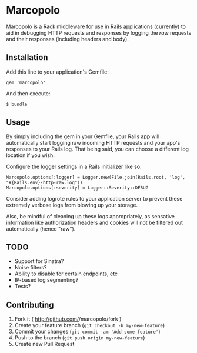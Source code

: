 # Marcopolo

Marcopolo is a Rack middleware for use in Rails applications (currently) to aid in debugging HTTP requests and responses by logging the *raw* requests and their responses (including headers and body).

## Installation

Add this line to your application's Gemfile:

    gem 'marcopolo'

And then execute:

    $ bundle

## Usage

By simply including the gem in your Gemfile, your Rails app will automatically start logging raw incoming HTTP requests and your app's responses to your Rails log. That being said, you can choose a different log location if you wish.

Configure the logger settings in a Rails initializer like so:

    Marcopolo.options[:logger] = Logger.new(File.join(Rails.root, 'log', "#{Rails.env}-http-raw.log"))
    Marcopolo.options[:severity] = Logger::Severity::DEBUG

Consider adding logrote rules to your application server to prevent these extremely verbose logs from blowing up your storage.

Also, be mindful of cleaning up these logs appropriately, as sensative information like authorization headers and cookies will not be filtered out automatically (hence "raw").

## TODO

* Support for Sinatra?
* Noise filters?
* Ability to disable for certain endpoints, etc
* IP-based log segmenting?
* Tests?

## Contributing

1. Fork it ( http://github.com/<my-github-username>/marcopolo/fork )
2. Create your feature branch (`git checkout -b my-new-feature`)
3. Commit your changes (`git commit -am 'Add some feature'`)
4. Push to the branch (`git push origin my-new-feature`)
5. Create new Pull Request

